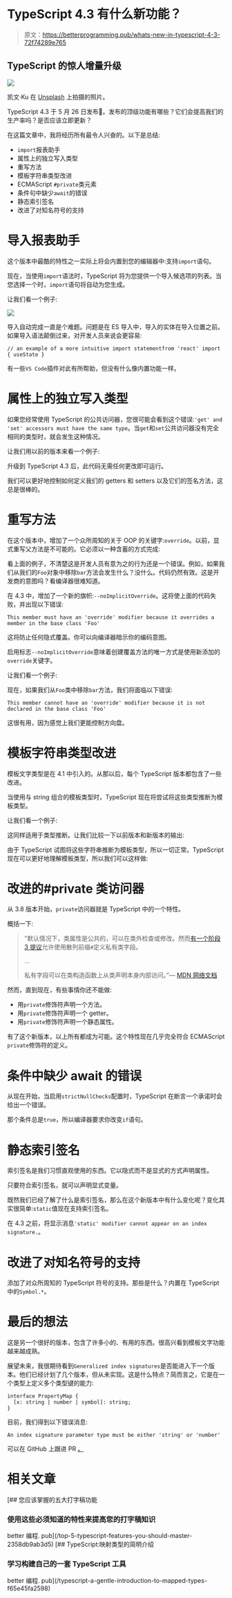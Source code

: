 # TypeScript 4.3 有什么新功能？

> 原文：<https://betterprogramming.pub/whats-new-in-typescript-4-3-72f74289e765>

## TypeScript 的惊人增量升级

![](img/fa079f3cc87ef974fa7ac54de952690d.png)

凯文·Ku 在 [Unsplash](https://unsplash.com?utm_source=medium&utm_medium=referral) 上拍摄的照片。

TypeScript 4.3 于 5 月 26 日发布🎉。发布的顶级功能有哪些？它们会提高我们的生产率吗？是否应该立即更新？

在这篇文章中，我将经历所有最令人兴奋的。以下是总结:

*   `import`报表助手
*   属性上的独立写入类型
*   重写方法
*   模板字符串类型改进
*   ECMAScript `#private`类元素
*   条件句中缺少`await`的错误
*   静态索引签名
*   改进了对知名符号的支持

# 导入报表助手

这个版本中最酷的特性之一实际上将会内置到您的编辑器中:支持`import`语句。

现在，当使用`import`语法时，TypeScript 将为您提供一个导入候选项的列表。当您选择一个时，`import`语句将自动为您生成。

让我们看一个例子:

![](img/70310a38670546ca201d3444f302d2a0.png)

导入自动完成一直是个难题。问题是在 ES 导入中，导入的实体在导入位置之前。如果导入语法颠倒过来，对开发人员来说会更容易:

```
// an example of a more intuitive import statementfrom 'react' import { useState }
```

有一些`VS Code`插件对此有所帮助，但没有什么像内置功能一样。

# 属性上的独立写入类型

如果您经常使用 TypeScript 的公共访问器，您很可能会看到这个错误:`'get' and 'set' accessors must have the same type`。当`get`和`set`公共访问器没有完全相同的类型时，就会发生这种情况。

让我们用以前的版本来看一个例子:

升级到 TypeScript 4.3 后，此代码无需任何更改即可运行。

我们可以更好地控制如何定义我们的 getters 和 setters 以及它们的签名方法，这总是很棒的。

# 重写方法

在这个版本中，增加了一个众所周知的关于 OOP 的关键字:`override`。以前，显式重写父方法是不可能的。它必须以一种含蓄的方式完成:

看上面的例子，不清楚这是开发人员有意为之的行为还是一个错误。例如，如果我们从我们的`Foo`对象中移除`bar`方法会发生什么？没什么。代码仍然有效。这是开发商的意图吗？看编译器很难知道。

在 4.3 中，增加了一个新的旗帜:`--noImplicitOverride`。这将使上面的代码失败，并出现以下错误:

```
This member must have an 'override' modifier because it overrides a member in the base class 'Foo'
```

这将防止任何隐式覆盖。你可以向编译器暗示你的编码意图。

启用标志`--noImplicitOverride`意味着创建覆盖方法的唯一方式是使用新添加的`override`关键字。

让我们看一个例子:

现在，如果我们从`Foo`类中移除`bar`方法，我们将面临以下错误:

```
This member cannot have an 'override' modifier because it is not declared in the base class 'Foo'
```

这很有用，因为感觉上我们更能控制方向盘。

# 模板字符串类型改进

模板文字类型是在 4.1 中引入的。从那以后，每个 TypeScript 版本都包含了一些改进。

当使用与 string 组合的模板类型时，TypeScript 现在将尝试将这些类型推断为模板类型。

让我们看一个例子:

这同样适用于类型推断。让我们比较一下以前版本和新版本的输出:

由于 TypeScript 试图将这些字符串推断为模板类型，所以一切正常。TypeScript 现在可以更好地理解模板类型，所以我们可以这样做:

# 改进的#private 类访问器

从 3.8 版本开始，`private`访问器就是 TypeScript 中的一个特性。

概括一下:

> "默认情况下，类属性是公共的，可以在类外检查或修改。然而[有一个阶段 3 提议](https://github.com/tc39/proposal-private-methods)允许使用散列前缀`#`定义私有类字段。
> 
> …
> 
> 私有字段可以在类构造函数上从类声明本身内部访问。”— [MDN 网络文档](https://developer.mozilla.org/en-US/docs/Web/JavaScript/Reference/Classes/Private_class_fields)

然而，直到现在，有些事情你还不能做:

*   用`private`修饰符声明一个方法。
*   用`private`修饰符声明一个 getter。
*   用`private`修饰符声明一个静态属性。

有了这个新版本，以上所有都成为可能。这个特性现在几乎完全符合 ECMAScript `private`修饰符的定义。

# 条件中缺少 await 的错误

从现在开始，当启用`strictNullChecks`配置时，TypeScript 在断言一个承诺时会给出一个错误。

那个条件总是`true`，所以编译器要求你改变`if`语句。

# 静态索引签名

索引签名是我们习惯直观使用的东西。它以隐式而不是显式的方式声明属性。

只要符合索引签名，就可以声明显式变量。

既然我们已经了解了什么是索引签名，那么在这个新版本中有什么变化呢？变化其实很简单:`static`值现在支持索引签名。

在 4.3 之前，将显示消息`'static' modifier cannot appear on an index signature.`。

# 改进了对知名符号的支持

添加了对众所周知的 TypeScript 符号的支持。那些是什么？内置在 TypeScript 中的`Symbol.*`。

# 最后的想法

这是另一个很好的版本，包含了许多小的、有用的东西。很高兴看到模板文字功能越来越成熟。

展望未来，我很期待看到`Generalized index signatures`是否能进入下一个版本。他们已经计划了几个版本，但从未实现。这是什么特点？简而言之，它是在一个类型上定义多个类型键的能力:

```
interface PropertyMap {
  [x: string | number | symbol]: string;
}
```

目前，我们得到以下错误消息:

```
An index signature parameter type must be either 'string' or 'number'
```

可以在 GitHub 上跟进 PR [。](https://github.com/microsoft/TypeScript/pull/26797)

# **相关文章**

[](/top-5-typescript-features-you-should-master-2358db9ab3d5) [## 您应该掌握的五大打字稿功能

### 使用这些必须知道的特性来提高您的打字稿知识

better 编程. pub](/top-5-typescript-features-you-should-master-2358db9ab3d5) [](/typescript-a-gentle-introduction-to-mapped-types-f65e45fa2598) [## TypeScript:映射类型的简明介绍

### 学习构建自己的一套 TypeScript 工具

better 编程. pub](/typescript-a-gentle-introduction-to-mapped-types-f65e45fa2598)